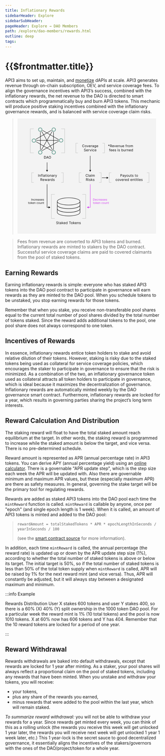 ```yaml
---
title: Inflationary Rewards
sidebarHeader: Explore
sidebarSubHeader:
pageHeader: Explore → DAO Members
path: /explore/dao-members/rewards.html
outline: deep
tags:
---
```


<PageHeader/>

<SearchHighlight/>

<FlexStartTag/>

# {{$frontmatter.title}}

API3 aims to set up, maintain, and
[monetize](/explore/dao-members/dao-pool.md#monetization) dAPIs at scale. API3
generates revenue through on-chain subscription, OEV, and service coverage fees.
To align the governance incentives with API3’s success, combined with the
inflationary rewards, the net revenue to the DAO is directed to smart contracts
which programmatically buy and burn API3 tokens. This mechanic will produce
positive staking incentives combined with the inflationary governance rewards,
and is balanced with service coverage claim risks.

> <img src="../assets/images/08-Inflationary_Rewards.png" width="450"/>

> <p>Fees from revenue are converted to API3 tokens and burned. Inflationary rewards are minted to stakers by the DAO contract. Successful service coverage claims are paid to covered claimants from the pool of staked tokens.</p>

## Earning Rewards

Earning inflationary rewards is simple: everyone who has staked API3 tokens into
the DAO pool contract to participate in governance will earn rewards as they are
minted to the DAO pool. When you schedule tokens to be unstaked, you stop
earning rewards for those tokens.

Remember that when you stake, you receive non-transferable pool shares equal to
the current total number of pool shares divided by the total number of tokens
staked. Since the reward adds additional tokens to the pool, one pool share does
not always correspond to one token.

## Incentives of Rewards

In essence, inflationary rewards entice token holders to stake and avoid
relative dilution of their tokens. However, staking is risky due to the staked
tokens being used as collateral for service coverage policies, which encourages
the staker to participate in governance to ensure that the risk is minimized. As
a combination of the two, an inflationary governance token used as collateral
attracts all token holders to participate in governance, which is ideal because
it maximizes the decentralization of governance. Inflationary rewards are
automatically minted weekly by the DAO governance smart contract. Furthermore,
inflationary rewards are locked for a year, which results in governing parties
sharing the project’s long term interests.

<!--
> ![dao-pool-staking-2](../assets/images/token-weekly-emission.png)

As a result the change in the total supply of API3 tokens is illustrated below.

> ![dao-pool-staking-2](../assets/images/token-total-supply.png)
> -->

## Reward Calculation And Distribution

The staking reward will float to have the total staked amount reach equilibrium
at the target. In other words, the staking reward is programmed to increase
while the staked amount is below the target, and vice versa. There is no
pre-determined schedule.

Reward amount is represented as APR (annual percentage rate) in API3 tokens. You
can derive APY (annual percentage yield) using an
[online calculator<ExternalLinkImage/>](https://www.aprtoapy.com/). There is a
governable "APR update step", which is the step size each week the APR will be
updated with. Also there are governable minimum and maximum APR values, but
these (especially maximum APR) are there as safety measures. In general,
governing the stake target will be the primary tool for regulating rewards.

Rewards are added as staked API3 tokens into the DAO pool each time the
`mintReward` function is called. `mintReward` is callable by anyone, once per
"epoch" (and single epoch length is 1 week). When it is called, an amount of
API3 tokens is minted and added to the DAO pool:

> ```
> rewardAmount = totalStakedTokens * APR * epochLengthInSeconds / yearInSeconds / 100
> ```
>
> (see the
> [smart contract source<ExternalLinkImage/>](https://github.com/api3dao/api3-dao/blob/main/packages/pool/contracts/RewardUtils.sol#L24)
> for more information).

In addition, each time `mintReward` is called, the annual percentage (the reward
rate) is updated up or down by the APR update step size (1%), according to
whether the total number of staked tokens is above or below its target. The
initial target is 50%, so if the total number of staked tokens is less than 50%
of the total token supply when `mintReward` is called, APR will be raised by 1%
for the next reward mint (and vice versa). Thus, APR will constantly be
adjusted, but it will always stay between a designated maximum and minimum.

:::info Example

Rewards Distribution User X stakes 600 tokens and user Y stakes 400, so there is
a 60% (X) 40% (Y) split ownership in the 1000 token DAO pool. For a particular
week the reward mint is 1% (10 total tokens) and the pool is now 1010 tokens. X
at 60% now has 606 tokens and Y has 404. Remember that the 10 reward tokens are
locked for a period of one year.

:::

## Reward Withdrawal

Rewards withdrawals are baked into default withdrawals, except that rewards are
locked for 1 year after minting. As a staker, your pool shares will always
reflect a proportional claim on the pool of staked tokens, including any rewards
that have been minted. When you unstake and withdraw your tokens, you will
receive:

- your tokens,
- plus any share of the rewards you earned,
- minus rewards that were added to the pool within the last year, which will
  remain staked.

_To summarize reward withdrawal:_ you will not be able to withdraw your rewards
for a year. Since rewards get minted every week, you can think of this as a
rolling unlock (the rewards you receive this week will get unlocked 1 year
later, the rewards you will receive next week will get unlocked 1 year 1 week
later, etc.) This 1 year-lock is the secret sauce to good decentralized
governance, it essentially aligns the incentives of the stakers/governors with
the ones of the DAO/project/token for a whole year.

<FlexEndTag/>
